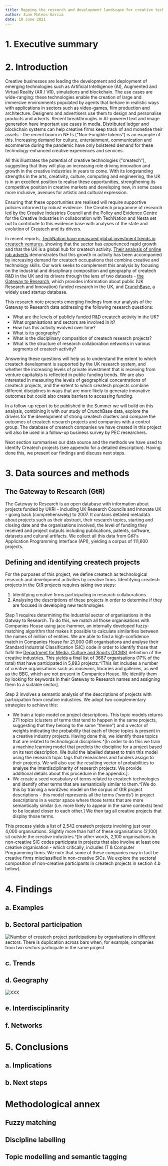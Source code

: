 ```yaml
---
title: Mapping the research and development landscape for creative technologies in the UK
author: Juan Mateos-Garcia
date: 10 June 2021
---
```


# 1. Executive summary

# 2. Introduction

Creative businesses are leading the development and deployment of emerging technologies such as Artificial Intelligence (AI), Augmented and Virtual Reality (AR / VR), simulations and blockchain. The use cases are wide-ranging: these technologies enable the creation of large and immersive environments populated by agents that behave in realistic ways with applications in sectors such as video-games, film production and architecture. Designers and advertisers use them to design and personalise products and adverts. Recent breakthroughs in AI-powered text and image generation have important use cases in media. Distributed ledger and blockchain systems can help creative firms keep track of and monetise their assets - the recent boom in NFTs ("Non-Fungible tokens") is an example of this. Increasing demand for culture, entertainment, communication and ecommerce during the pandemic have only bolstered demand for these technology-enhanced creative experiences and services.

All this illustrates the potential of creative technologies ("createch"), suggesting that they will play an increasing role driving innovation and growth in the creative industries in years to come. With its longstanding strengths in the arts, creativity, culture, computing and engineering, the UK is in an excellent position to realise these opportunities, strengthening its competitive position in creative markets and developing new, in some cases more inclusive, avenues for artistic and cultural expression.

Ensuring that these opportunities are realised will require supportive policies informed by robust evidence. The Createch programme of research led by the Creative Industries Council and the Policy and Evidence Centre for the Creative Industries in collaboration with TechNation and Nesta set out to contribute to this evidence base with analyses of the state and evolution of Createch and its drivers.

In recent reports, [TechNation have measured global investment trends in createch ventures](link), showing that the sector has experienced rapid growth and that the UK is a global hub for createch activity. [Their analysis of online job adverts](link) demonstrates that this growth in activity has been accompanied by increasing demand for createch occupations that combine creative and technology skills. Our work seeks to complement this analysis by focusing on the industrial and disciplinary composition and geography of createch R&D in the UK and its drivers through the lens of two datasets - [the Gateway to Research](link), which provides information about public (UK Research and Innovation) funded research in the UK, and [CrunchBase](link), a widely used startup database.

This research note presents emerging findings from our analysis of the Gateway to Research data addressing the following research questions:

- What are the levels of publicly funded R&D createch activity in the UK?
- What organisations and sectors are involved in it?
- How has this activity evolved over time?
- What is its geography?
- What is the disciplinary composition of createch research projects?
- What is the structure of research collaboration networks in various segments of createch activity?

Answering these questions will help us to understand the extent to which createch development is supported by the UK research system, and whether the increasing levels of private investment that is receiving from venture capitalists is reflected in public funding trends. We are also interested in measuring the levels of geographical concentrations of createch projects, and the extent to which createch projects combine different disciplines in ways that are more likely to generate innovative outcomes but could also create barriers to accessing funding.

In a follow-up report to be published in the Summer we will build on this analysis, combining it with our study of CrunchBase data, explore the drivers for the development of strong createch clusters and compare the outcomes of createch research projects and companies with a control group. The database of createch companies we have created in this project will also be used in a follow-up business survey by PEC researchers.

Next section summarises our data source and the methods we have used to identify Createch projects (see appendix for a detailed description). Having done this, we present our findings and discuss next steps.

# 3. Data sources and methods

## The Gateway to Research (GtR)

The Gateway to Research is an open database with information about projects funded by UKRI - including UK Research Councils and Innovate UK - going back (comprehensively) to 2007. It contains detailed metadata about projects such as their abstract, their research topics, starting and closing date and the organisations involved, the level of funding they received and project outputs including publications, patents, software, datasets and cultural artifacts. We collect all this data from GtR's Application Programming Interface (API), yielding a corpus of 111,600 projects.

## Defining and identifying createch projects

For the purposes of this project, we define createch as technological research and development activities by creative firms. Identifying createch projects in the GtR projects requires taking two steps:

1. Identifying creative firms participating in research collaborations
2. Analysing the descriptions of these projects in order to determine if they are focused in developing new technologies

Step 1 requires determining the industrial sector of organisations in the Gatway to Research. To do this, we match all those organisations with Companies House using jacc-hammer, an internally developed fuzzy-matching algorithm that makes it possible to calculate similarities between the names of million of entities. We are able to find a high-confidence match in Companies House for 21,000 GtR organisations and analyse their Standard Industrial Classification (SIC) code in order to identify those that fulfil the [Department for Media, Culture and Sports (DCMS)](link) definition of the creative industries. This yields a final list of 3687 organisations (17% of the total) that have participated in 5,893 projects.^[This list includes a number of creative organisations such as museums, libraries and galleries, as well as the BBC, which are not present in Companies House. We identify them by looking for keywords in their Gateway to Research names and assigning them to a suitable sector].

Step 2 involves a semantic analysis of the descriptions of projects with participation from creative industries. We adopt two complementary strategies to achieve this:

- We train a topic model on project descriptions. This topic models returns 271 topics (clusters of terms that tend to happen in the same projects, suggesting that they belong to the same "theme") and a vector of weights indicating the probability that each of these topics is present in a creative industry projects. Having done this, we identify those topics that are related to technological disciplines.^[In order to do this we train a machine learning model that predicts the discipline for a project based on its text description. We build the labelled dataset to train this model using the research topic tags that researchers and funders assign to their projects. We will also use the resulting vector of probabilities to analyse the interdisciplinarity of research projects. We provide additional details about this procedure in the appendix.].
- We create a seed vocabulary of terms related to createch technologies and identify other terms that are semantically similar to them.^[We do this by training a word2vec model on the corpus of GtR project descriptions - this model represents all the terms ('words') in project descriptions in a vector space where those terms that are more semantically similar (i.e. more likely to appear in the same contexts) tend to be located closer to each other.] We then tag all creative projects that display those terms.

This process yields a list of 2,542 createch projects involving just over 4,000 organisations. Slightly more than half of these organisations (2,100) sit outside the creative industries.^[In other words, 2,100 organisations in non-creative SIC codes participate in projects that also involve at least one creative organisation - which critically, includes IT & Computer Programming firms. We note that some of these companies may in fact be creative firms misclassified in non-creative SICs. We explore the sectoral composition of non-creative participants in createch projects in section 4.b below).

# 4. Findings

## a. Examples

## b. Sectoral participation

![Number of createch project participations by organisations in different sectors. There is duplication across bars when, for example, companies from two sectors participate in the same project](report1_figures/png/all_sector.png)

## c. Trends

## d. Geography

![XXX](report1_figures/png/map_shares.png)

## e. Interdisciplinarity

## f. Networks

# 5. Conclusions

## a. Implications

## b. Next steps

# Methodological annex

## Fuzzy matching

## Discipline labelling

## Topic modelling and semantic tagging
